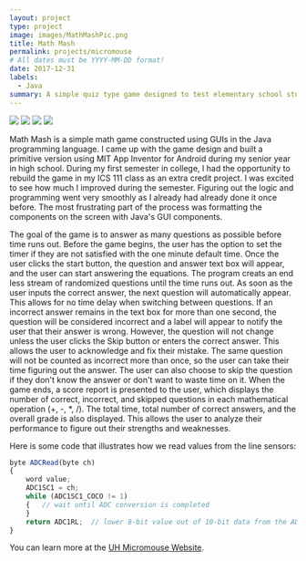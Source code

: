```yaml
---
layout: project
type: project
image: images/MathMashPic.png
title: Math Mash
permalink: projects/micromouse
# All dates must be YYYY-MM-DD format!
date: 2017-12-31
labels:
  - Java
summary: A simple quiz type game designed to test elementary school students' knowledge of simple arithmetic equations. 
---
```


<div class="ui small rounded images">
  <img class="ui image" src="../images/micromouse-robot.png">
  <img class="ui image" src="../images/micromouse-robot-2.jpg">
  <img class="ui image" src="../images/micromouse.jpg">
  <img class="ui image" src="../images/micromouse-circuit.png">
</div>

Math Mash is a simple math game constructed using GUIs in the Java programming language. I came up with the game design and built a primitive version using MIT App Inventor for Android during my senior year in high school. During my first semester in college, I had the opportunity to rebuild the game in my ICS 111 class as an extra credit project. I was excited to see how much I improved during the semester. Figuring out the logic and programming went very smoothly as I already had already done it once before. The most frustrating part of the process was formatting the components on the screen with Java's GUI components. 

The goal of the game is to answer as many questions as possible before time runs out. Before the game begins, the user has the option to set the timer if they are not satisfied with the one minute default time. Once the user clicks the start button, the question and answer text box will appear, and the user can start answering the equations. The program creats an end less stream of randomized questions until the time runs out. As soon as the user inputs the correct answer, the next question will automatically appear. This allows for no time delay when switching between questions. If an incorrect answer remains in the text box for more than one second, the question will be considered incorrect and a label will appear to notify the user that their answer is wrong. However, the question will not change unless the user clicks the Skip button or enters the correct answer. This allows the user to acknowledge and fix their mistake. The same question will not be counted as incorrect more than once, so the user can take their time figuring out the answer. The user can also choose to skip the question if they don't know the answer or don't want to waste time on it. When the game ends, a score report is presented to the user, which displays the number of correct, incorrect, and skipped questions in each mathematical operation (+, -, *, /). The total time, total number of correct answers, and the overall grade is also displayed. This allows the user to analyze their performance to figure out their strengths and weaknesses. 

Here is some code that illustrates how we read values from the line sensors:

```js
byte ADCRead(byte ch)
{
    word value;
    ADC1SC1 = ch;
    while (ADC1SC1_COCO != 1)
    {   // wait until ADC conversion is completed   
    }
    return ADC1RL;  // lower 8-bit value out of 10-bit data from the ADC
}
```

You can learn more at the [UH Micromouse Website](http://www-ee.eng.hawaii.edu/~mmouse/about.html).



